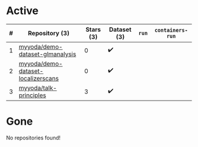 # Active
| # | Repository (3) | Stars (3) | Dataset (3) | `run` | `containers-run` |
| --- | --- | --- | --- | --- | --- |
| 1 | [myyoda/demo-dataset-glmanalysis](https://github.com/myyoda/demo-dataset-glmanalysis) | 0 | :heavy_check_mark: |  |  |
| 2 | [myyoda/demo-dataset-localizerscans](https://github.com/myyoda/demo-dataset-localizerscans) | 0 | :heavy_check_mark: |  |  |
| 3 | [myyoda/talk-principles](https://github.com/myyoda/talk-principles) | 3 | :heavy_check_mark: |  |  |

# Gone
No repositories found!

